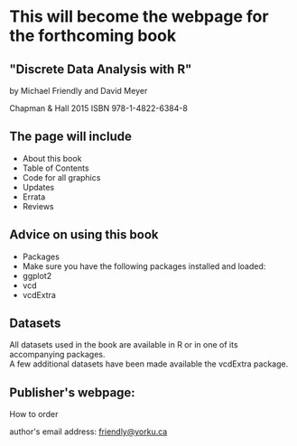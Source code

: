# This will become the webpage for the forthcoming book

## "Discrete Data Analysis with R"

by Michael Friendly and David Meyer

Chapman & Hall 2015
ISBN 978-1-4822-6384-8

## The page will include

- About this book
- Table of Contents
- Code for all graphics
- Updates
- Errata
- Reviews

## Advice on using this book

- Packages
- Make sure you have the following packages installed and loaded:
- ggplot2
- vcd
- vcdExtra

## Datasets

All datasets used in the book are available in R or in one of its accompanying packages.  
A few additional datasets have been made available the vcdExtra package.



## Publisher's webpage:

How to order

author's email address:  friendly@yorku.ca




